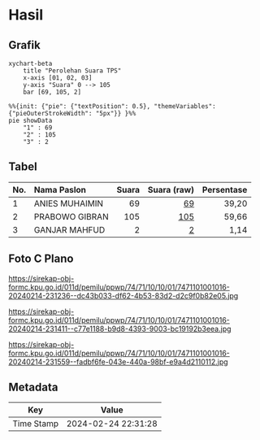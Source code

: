 # Hasil

## Grafik

```mermaid
xychart-beta
    title "Perolehan Suara TPS"
    x-axis [01, 02, 03]
    y-axis "Suara" 0 --> 105
    bar [69, 105, 2]
```

```mermaid
%%{init: {"pie": {"textPosition": 0.5}, "themeVariables": {"pieOuterStrokeWidth": "5px"}} }%%
pie showData
    "1" : 69
    "2" : 105
    "3" : 2
```

## Tabel

| No. | Nama Paslon    | Suara | Suara (raw) | Persentase |
|:--- |:-------------- | -----:| -----------:| ----------:|
| 1   | ANIES MUHAIMIN | 69    | [69][p-1]   | 39,20      |
| 2   | PRABOWO GIBRAN | 105   | [105][p-2]  | 59,66      |
| 3   | GANJAR MAHFUD  | 2     | [2][p-3]    | 1,14       |


[p-1]: https://github.com/gigit-pemilu/pemilu-2024-74-sulawesi-tenggara/blob/main/pilpres/hitung-suara/sub/74-sulawesi-tenggara/sub/71-kota-kendari/sub/10-kambu/sub/1001-kambu/sub/016-tps/sub/paslon-1.txt
[p-2]: https://github.com/gigit-pemilu/pemilu-2024-74-sulawesi-tenggara/blob/main/pilpres/hitung-suara/sub/74-sulawesi-tenggara/sub/71-kota-kendari/sub/10-kambu/sub/1001-kambu/sub/016-tps/sub/paslon-2.txt
[p-3]: https://github.com/gigit-pemilu/pemilu-2024-74-sulawesi-tenggara/blob/main/pilpres/hitung-suara/sub/74-sulawesi-tenggara/sub/71-kota-kendari/sub/10-kambu/sub/1001-kambu/sub/016-tps/sub/paslon-3.txt

## Foto C Plano

https://sirekap-obj-formc.kpu.go.id/011d/pemilu/ppwp/74/71/10/10/01/7471101001016-20240214-231236--dc43b033-df62-4b53-83d2-d2c9f0b82e05.jpg

https://sirekap-obj-formc.kpu.go.id/011d/pemilu/ppwp/74/71/10/10/01/7471101001016-20240214-231411--c77e1188-b9d8-4393-9003-bc19192b3eea.jpg

https://sirekap-obj-formc.kpu.go.id/011d/pemilu/ppwp/74/71/10/10/01/7471101001016-20240214-231559--fadbf6fe-043e-440a-98bf-e9a4d2110112.jpg


## Metadata

| Key        | Value               |
| ---------- | ------------------- |
| Time Stamp | 2024-02-24 22:31:28 |



